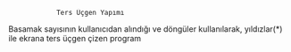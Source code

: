                 Ters Üçgen Yapımı
Basamak sayısının kullanıcıdan alındığı ve döngüler kullanılarak, yıldızlar(*) ile ekrana ters üçgen çizen program